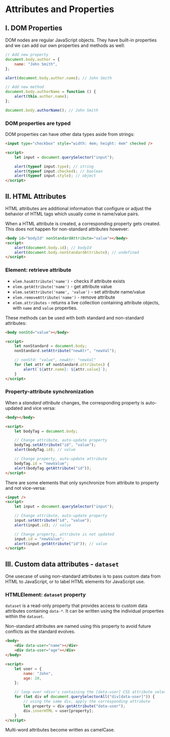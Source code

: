 # **Attributes and Properties**

## **I. DOM Properties**

DOM nodes are regular JavaScript objects. They have built-in properties and we can add our own properties and methods as well:

```js
// Add new property
document.body.author = {
	name: "John Smith",
};

alert(document.body.author.name); // John Smith

// Add new method
document.body.authorName = function () {
	alert(this.author.name);
};

document.body.authorName(); // John Smith
```

### **DOM properties are typed**

DOM properties can have other data types aside from strings:

```html
<input type="checkbox" style="width: 4em; height: 4em" checked />

<script>
	let input = document.querySelector("input");

	alert(typeof input.type); // string
	alert(typeof input.checked); // boolean
	alert(typeof input.style); // object
</script>
```

## **II. HTML Attributes**

HTML attributes are additional information that configure or adjust the behavior of HTML tags which usually come in name/value pairs.

When a HTML attribute is created, a corresponding property gets created. This does not happen for non-standard attributes however:

```html
<body id="bodyId" nonStandardAttribute="value"></body>
<script>
	alert(document.body.id); // bodyId
	alert(document.body.nonStandardAttribute); // undefined
</script>
```

### **Element: retrieve attribute**

- `elem.hasAttribute('name')` - checks if attribute exists
- `elem.getAttribute('name')` - get attribute value
- `elem.setAttribute('name', 'value')` - set attribute name/value
- `elem.removeAttribute('name')` - remove attribute
- `elem.attributes` - returns a live collection containing attribute objects, with `name` and `value` properties.

These methods can be used with both standard and non-standard attributes:

```html
<body nonStd="value"></body>

<script>
	let nonStandard = document.body;
	nonStandard.setAttribute("newAtr", "newVal");

	// nonStd: "value", newAtr: "newVal"
	for (let attr of nonStandard.attributes) {
		alert(`${attr.name}: ${attr.value}`);
	}
</script>
```

### **Property-attribute synchronization**

When a _standard attribute_ changes, the corresponding property is auto-updated and vice versa:

```html
<body></body>

<script>
	let bodyTag = document.body;

	// Change attribute, auto-update property
	bodyTag.setAttribute("id", "value");
	alert(bodyTag.id); // value

	// Change property, auto-update attribute
	bodyTag.id = "newValue";
	alert(bodyTag.getAttribute("id"));
</script>
```

There are some elements that only synchronize from attribute to property and not vice-versa:

```html
<input />
<script>
	let input = document.querySelector("input");

	// Change attribute, auto-update property
	input.setAttribute("id", "value");
	alert(input.id); // value

	// Change property, attribute is not updated
	input.id = "newValue";
	alert(input.getAttribute("id")); // value
</script>
```

## **III. Custom data attributes - `dataset`**

One usecase of using non-standard attributes is to pass custom data from HTML to JavaScript, or to label HTML elements for JavaScript use.

### **HTMLElement: `dataset` property**

`dataset` is a read-only property that provides access to custom data attributes containing `data-*`. It can be written using the individual properties within the `dataset`.

Non-standard attributes are named using this property to avoid future conflicts as the standard evolves.

```html
<body>
	<div data-user="name"></div>
	<div data-user="age"></div>
</body>

<script>
	let user = {
		name: "John",
		age: 20,
	};

	// loop over <div>'s containing the [data-user] CSS attribute selector
	for (let div of document.querySelectorAll("div[data-user]")) {
		// using the same div, apply the corresponding attribute
		let property = div.getAttribute("data-user");
		div.innerHTML = user[property];
	}
</script>
```

Multi-word attributes become written as camelCase.
